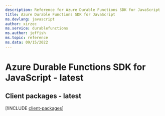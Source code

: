 ```yaml
---
description: Reference for Azure Durable Functions SDK for JavaScript
title: Azure Durable Functions SDK for JavaScript
ms.devlang: javascript
author: xirzec
ms.service: durablefunctions
ms.author: jeffish
ms.topic: reference
ms.data: 09/15/2022
---
```

# Azure Durable Functions SDK for JavaScript - latest

## Client packages - latest
[!INCLUDE [client-packages](durable-functions-client-index.md)]